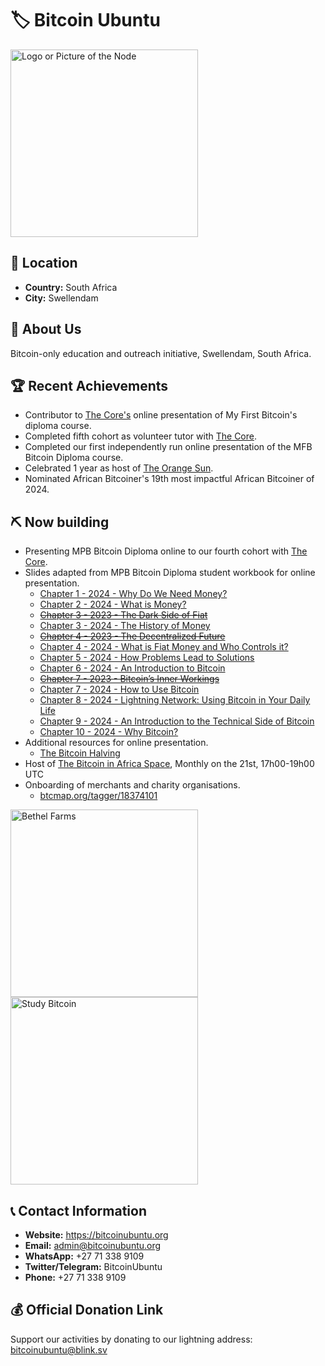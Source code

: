 # 🏷️ Bitcoin Ubuntu
<img src="https://github.com/MyFirstBitcoin/Light-Node-Directory/blob/main/South%20Africa%20--%20Bitcoin%20Ubuntu/Bitcoin%20Ubuntu%20logo%20with%20outline.png" width="300" alt="Logo or Picture of the Node"> <!-- 1 picture maximum -->

## 📍 Location
- **Country:** South Africa
- **City:** Swellendam

## 📖 About Us
Bitcoin-only education and outreach initiative, Swellendam, South Africa.

## 🏆 Recent Achievements
- Contributor to <a href="https://github.com/MyFirstBitcoin/Light-Node-Directory/tree/main/Kenya%20--%20The%20Core">The Core's</a> online presentation of My First Bitcoin's diploma course.
- Completed fifth cohort as volunteer tutor with <a href="https://github.com/MyFirstBitcoin/Light-Node-Directory/tree/main/Kenya%20--%20The%20Core">The Core</a>.
- Completed our first independently run online presentation of the MFB Bitcoin Diploma course.
- Celebrated 1 year as host of <a href="https://x.com/OrangeSunSpaces">The Orange Sun</a>.
- Nominated African Bitcoiner's 19th most impactful African Bitcoiner of 2024.

## ⛏ Now building
- Presenting MPB Bitcoin Diploma online to our fourth cohort with <a href="https://github.com/MyFirstBitcoin/Light-Node-Directory/tree/main/Kenya%20--%20The%20Core">The Core</a>.
- Slides adapted from MPB Bitcoin Diploma student workbook for online presentation.
    + <a href="https://docs.google.com/presentation/d/1aC_7KbktC8nZlPTyBJhKdulfZhLeOGMFOUvY0WRcgt8">Chapter 1 - 2024 - Why Do We Need Money?</a>
    + <a href="https://docs.google.com/presentation/d/102F8iR3l28FH4ZxNSjyJim4msBCbQEhYmlM1O0QffJQ">Chapter 2 - 2024 - What is Money?</a>
    + <a href="https://docs.google.com/presentation/d/1O9BPCuoM6wxAXndc1e_VyIWMIlvhmBBsF6lVZVj211U"><del>Chapter 3 - 2023 - The Dark Side of Fiat</del></a>
    + <a href="https://docs.google.com/presentation/d/15ahnwBLoB1hofvdhCGecDZ3nBonzteHkkaSm0Kyiuto">Chapter 3 - 2024 - The History of Money</a>
    + <a href="https://docs.google.com/presentation/d/1hdp2-wGCqpKniGIlwOa5RhoAK3DhGOZ0UVy0VY70EDo"><del>Chapter 4 - 2023 - The Decentralized Future</del></a>
    + <a href="https://docs.google.com/presentation/d/1DHDKxJFmauO5Z2HHf0JdLXfMYsME4NOSTGwSFlRY97g">Chapter 4 - 2024 - What is Fiat Money and Who Controls it?</a>
    + <a href="https://docs.google.com/presentation/d/1iUipWV8AMSH4WV-QGw1rereNMwc73t1FJBEXUU1e0ow">Chapter 5 - 2024 - How Problems Lead to Solutions</a>
    + <a href="https://docs.google.com/presentation/d/1gA8UxPzUO9GANKaZ8We2agwgm-qRWWwtqH2OIKl0uO4">Chapter 6 - 2024 - An Introduction to Bitcoin</a>
    + <a href="https://docs.google.com/presentation/d/1w-8ruNW___ilbKGKp0hTdjyq3qq63dtFgABSkW35g2Q"><del>Chapter 7 - 2023 - Bitcoin’s Inner Workings</del></a>
    + <a href="https://docs.google.com/presentation/d/1k6W1sIRzmc9oyNlRR7ZbBtxUr9W-owslrzjD7XpJ5zk">Chapter 7 - 2024 - How to Use Bitcoin</a>
    + <a href="https://docs.google.com/presentation/d/11Whw5igg-8h9P5JXJeDCji-bSsxYU0H2X2DpUhWICFg">Chapter 8 - 2024 - Lightning Network: Using Bitcoin in Your Daily Life</a>
    + <a href="https://docs.google.com/presentation/d/1Ve0dvZKOVQYx5wgRxI59jjxSfstonyEASbF2DxRJ4N8">Chapter 9 - 2024 - An Introduction to the Technical Side of Bitcoin</a>
    + <a href="https://docs.google.com/presentation/d/12n8X1VQ568nA4hFPRZ4gRPnc8XDX8BY1g5BDl2yEzXw">Chapter 10 - 2024 - Why Bitcoin?</a>
- Additional resources for online presentation.
    + <a href="https://docs.google.com/presentation/d/10MqcXk4NC_H3U6_GaLq83VOaTTvg8lObCUZbOZjy6Fs">The Bitcoin Halving</a>
- Host of <a href="https://x.com/OrangeSunSpaces/status/1821527724000727168">The Bitcoin in Africa Space</a>, Monthly on the 21st, 17h00-19h00 UTC
- Onboarding of merchants and charity organisations.
    + <a href="https://btcmap.org/tagger/18374101">btcmap.org/tagger/18374101</a>

<img src="https://github.com/MyFirstBitcoin/Light-Node-Directory/blob/main/South%20Africa%20--%20Bitcoin%20Ubuntu/bethelfarm.jpg" width="300" alt="Bethel Farms">
<img src="https://github.com/MyFirstBitcoin/Light-Node-Directory/blob/main/South%20Africa%20--%20Bitcoin%20Ubuntu/studybitcoin.jpg" width="300" alt="Study Bitcoin">

## 📞 Contact Information
- **Website:** https://bitcoinubuntu.org
- **Email:** admin@bitcoinubuntu.org
- **WhatsApp:** +27 71 338 9109
- **Twitter/Telegram:** BitcoinUbuntu
- **Phone:** +27 71 338 9109

## 💰 Official Donation Link
Support our activities by donating to our lightning address: bitcoinubuntu@blink.sv

